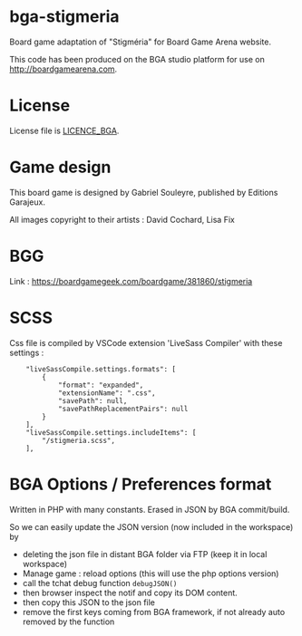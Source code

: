 # bga-stigmeria
Board game adaptation of "Stigméria" for Board Game Arena website.

This code has been produced on the BGA studio platform for use on http://boardgamearena.com.

# License
License file is [LICENCE_BGA](/LICENCE_BGA).

# Game design
This board game is designed by Gabriel Souleyre, published by Editions Garajeux.

All images copyright to their artists : 
David Cochard,
Lisa Fix

# BGG
Link : https://boardgamegeek.com/boardgame/381860/stigmeria

# SCSS

Css file is compiled by VSCode extension 'LiveSass Compiler' with these settings :
```
    "liveSassCompile.settings.formats": [
        {
            "format": "expanded",
            "extensionName": ".css",
            "savePath": null,
            "savePathReplacementPairs": null
        }
    ],  
    "liveSassCompile.settings.includeItems": [
        "/stigmeria.scss",
    ],
```

# BGA Options / Preferences format

Written in PHP with many constants.
Erased in JSON by BGA commit/build.

So we can easily update the JSON version (now included in the workspace) by 
- deleting the json file in distant BGA folder via FTP (keep it in local workspace)
- Manage game : reload options (this will use the php options version)
- call the tchat debug function `debugJSON()`
- then browser inspect the notif and copy its DOM content. 
- then copy this JSON to the json file 
- remove the first keys coming from BGA framework, if not already auto removed by the function
